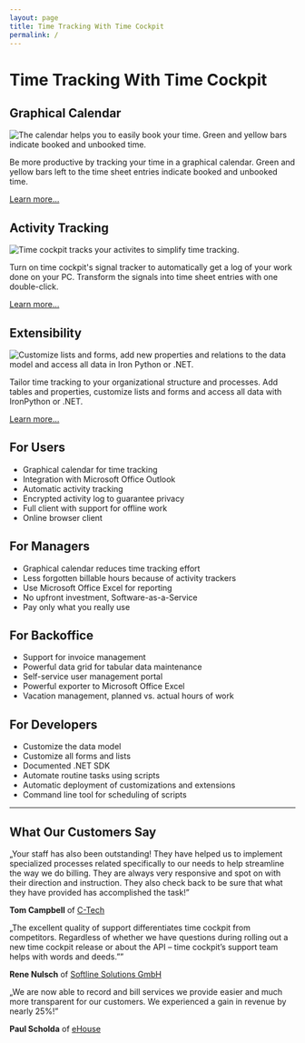 ```yaml
---
layout: page
title: Time Tracking With Time Cockpit
permalink: /
---
```


<h1 class="textaligncenter" xmlns="http://www.w3.org/1999/xhtml">Time Tracking With Time Cockpit</h1><div class="container" xmlns="http://www.w3.org/1999/xhtml">
  <div class="row">
    <div class="col-sm-4 frontpageMainItem" onclick="javascript:document.location.href='{{site.baseurl}}/tour/grafischer-kalender/';">
      <h2>Graphical Calendar</h2>
      <p class="textaligncenter">
        <img title="Time tracking calendar" alt="The calendar helps you to easily book your time. Green and yellow bars indicate booked and unbooked time." src="{{site.baseurl}}images/home/time-tracking-calendar.png" />
      </p>
      <p>Be more productive by tracking your time in a graphical calendar. Green and yellow bars left to the time sheet entries indicate booked and unbooked time.</p>
      <p class="textalignleft">
        <a href="{{site.baseurl}}/tour/grafischer-kalender/">Learn more...</a>
      </p>
    </div>
    <div class="col-sm-4 frontpageMainItem" onclick="javascript:document.location.href='{{site.baseurl}}/tour/aktivitaeten-aufzeichnen/';">
      <h2>Activity Tracking</h2>
      <p class="textaligncenter">
        <img title="Activity trackers in time cockpit" alt="Time cockpit tracks your activites to simplify time tracking." src="{{site.baseurl}}images/home/logged-activities-for-time-tracking.png" />
      </p>
      <p>Turn on time cockpit's signal tracker to automatically get a log of your work done on your PC. Transform the signals into time sheet entries with one double-click.</p>
      <p class="textalignleft">
        <a href="{{site.baseurl}}/tour/aktivitaeten-aufzeichnen/">Learn more...</a>
      </p>
    </div>
    <div class="col-sm-4 frontpageMainItem" onclick="javascript:document.location.href='{{site.baseurl}}/tour/erweiterbarkeit/';">
      <h2>Extensibility</h2>
      <p class="textaligncenter">
        <img title="Customize time cockpit" alt="Customize lists and forms, add new properties and relations to the data model and access all data in Iron Python or .NET." src="{{site.baseurl}}images/home/extensible-time-tracking.png" />
      </p>
      <p>Tailor time tracking to your organizational structure and processes. Add tables and properties, customize lists and forms and access all data with IronPython or .NET.</p>
      <p class="textalignleft">
        <a href="{{site.baseurl}}/tour/erweiterbarkeit/">Learn more...</a>
      </p>
    </div>
  </div>
</div><div class="container" xmlns="http://www.w3.org/1999/xhtml">
  <div class="row">
    <div class="col-sm-3">
      <h2>For Users
					</h2>
      <ul class="checkList">
        <li>Graphical calendar for time tracking
						</li>
        <li>Integration with Microsoft Office Outlook
						</li>
        <li>Automatic activity tracking
						</li>
        <li>Encrypted activity log to guarantee privacy
						</li>
        <li>Full client with support for offline work
						</li>
        <li>Online browser client
						</li>
      </ul>
    </div>
    <div class="col-sm-3">
      <h2>For Managers
					</h2>
      <ul class="checkList">
        <li>Graphical calendar reduces time tracking effort
						</li>
        <li>Less forgotten billable hours because of activity trackers
						</li>
        <li>Use Microsoft Office Excel for reporting
						</li>
        <li>No upfront investment, Software-as-a-Service
						</li>
        <li>Pay only what you really use
						</li>
      </ul>
    </div>
    <div class="col-sm-3">
      <h2>For Backoffice
					</h2>
      <ul class="checkList">
        <li>Support for invoice management
						</li>
        <li>Powerful data grid for tabular data maintenance
						</li>
        <li>Self-service user management portal
						</li>
        <li>Powerful exporter to Microsoft Office Excel
						</li>
        <li>Vacation management, planned vs. actual hours of work
						</li>
      </ul>
    </div>
    <div class="col-sm-3">
      <h2>For Developers
					</h2>
      <ul class="checkList">
        <li>Customize the data model
						</li>
        <li>Customize all forms and lists
						</li>
        <li>Documented .NET SDK
						</li>
        <li>Automate routine tasks using scripts
						</li>
        <li>Automatic deployment of customizations and extensions
						</li>
        <li>Command line tool for scheduling of scripts
						</li>
      </ul>
    </div>
  </div>
  <hr />
  <div class="row">
    <div class="col-sm-12">
      <h2>What Our Customers Say</h2>
    </div>
    <div class="col-sm-12 col-md-4 innercol">
      <p class="quote">
        <span class="quote">„</span>Your staff has also been outstanding! They have helped us to implement specialized processes related specifically to our needs to help streamline the way we do billing. They are always very responsive and spot on with their direction and instruction. They also check back to be sure that what they have provided has accomplished the task!<span class="quote">”</span></p>
      <p class="customer">
        <strong>Tom Campbell</strong> of <a href="http://ctechgolf.com" target="_blank">C-Tech</a></p>
    </div>
    <div class="col-sm-12 col-md-4 innercol">
      <p class="quote">
        <span class="quote">„</span>The excellent quality of support differentiates time cockpit from competitors. Regardless of whether we have questions during rolling out a new time cockpit release or about the API – time cockpit’s support team helps with words and deeds.”<span class="quote">”</span></p>
      <p class="customer">
        <strong>Rene Nulsch</strong> of <a href="http://www.softline-solutions.de" target="_blank">Softline Solutions GmbH</a></p>
    </div>
    <div class="col-sm-12 col-md-4 innercol">
      <p class="quote">
        <span class="quote">„</span>We are now able to record and bill services we provide easier and much more transparent for our customers. We experienced a gain in revenue by nearly 25%!<span class="quote">”</span></p>
      <p class="customer">
        <strong>Paul Scholda</strong> of <a href="http://www.ehouse.at" target="_blank">eHouse</a></p>
    </div>
  </div>
</div>